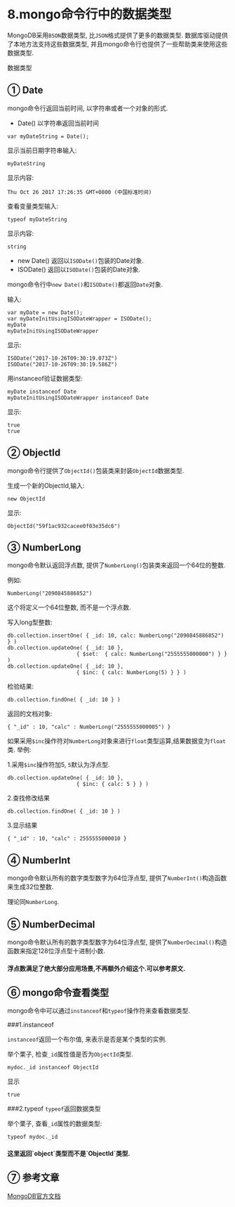 8.mongo命令行中的数据类型
===


MongoDB采用`BSON`数据类型, 比`JSON`格式提供了更多的数据类型. 数据库驱动提供了本地方法支持这些数据类型, 并且mongo命令行也提供了一些帮助类来使用这些数据类型.


数据类型


① Date
---

mongo命令行返回当前时间, 以字符串或者一个对象的形式.

* Date() 以字符串返回当前时间

```
var myDateString = Date();
```

显示当前日期字符串输入:

```
myDateString
```

显示内容:

```
Thu Oct 26 2017 17:26:35 GMT+0800 (中国标准时间)
```

查看变量类型输入:

```
typeof myDateString
```

显示内容:

```
string
```

* new Date() 返回以`ISODate()`包装的Date对象.
* ISODate() 返回以`ISODate()`包装的Date对象.

mongo命令行中`new Date()`和`ISODate()`都返回`Date`对象.

输入:
```
var myDate = new Date();
var myDateInitUsingISODateWrapper = ISODate();
myDate
myDateInitUsingISODateWrapper
```
显示:
```
ISODate("2017-10-26T09:30:19.073Z")
ISODate("2017-10-26T09:30:19.586Z")
```
用instanceof验证数据类型:

```
myDate instanceof Date
myDateInitUsingISODateWrapper instanceof Date
```

显示:
```
true
true
```

② ObjectId
---

mongo命令行提供了`ObjectId()`包装类来封装`ObjectId`数据类型.

生成一个新的ObjectId,输入:
```
new ObjectId
```

显示:
```
ObjectId("59f1ac932cacee0f03e35dc6")
```

③ NumberLong
---

mongo命令默认返回浮点数, 提供了`NumberLong()`包装类来返回一个64位的整数.

例如:
```
NumberLong("2090845886852")
```

这个将定义一个64位整数, 而不是一个浮点数.

写入long型整数:

```
db.collection.insertOne( { _id: 10, calc: NumberLong("2090845886852") } )
db.collection.updateOne( { _id: 10 },
                      { $set:  { calc: NumberLong("2555555000000") } } )
db.collection.updateOne( { _id: 10 },
                      { $inc: { calc: NumberLong(5) } } )
```

检验结果:

```
db.collection.findOne( { _id: 10 } )
```

返回的文档对象:

```
{ "_id" : 10, "calc" : NumberLong("2555555000005") }
```

如果采用`$inc`操作符对`NumberLong`对象来进行`float`类型运算,结果数据变为`float`类.
举例:

1.采用`$inc`操作符加5, `5`默认为浮点型.

```
db.collection.updateOne( { _id: 10 },
                      { $inc: { calc: 5 } } )
```

2.查找修改结果

```
db.collection.findOne( { _id: 10 } )
``` 

3.显示结果

```
{ "_id" : 10, "calc" : 2555555000010 }
```

④ NumberInt
---

mongo命令默认所有的数字类型数字为64位浮点型, 提供了`NumberInt()`构造函数来生成32位整数.

理论同`NumberLong`.

⑤ NumberDecimal
---

mongo命令默认所有的数字类型数字为64位浮点型, 提供了`NumberDecimal()`构造函数来指定128位浮点型十进制小数.

<div class="bs-callout bs-callout-warning">
    <h4>浮点数满足了绝大部分应用场景,不再额外介绍这个.可以参考原文.</h4>
</div>

⑥ mongo命令查看类型
---

mongo命令中可以通过`instanceof`和`typeof`操作符来查看数据类型.

###1.instanceof

`instanceof`返回一个布尔值, 来表示是否是某个类型的实例.

举个栗子, 检查`_id`属性值是否为`ObjectId`类型.

```
mydoc._id instanceof ObjectId
```

显示

```
true
```

###2.typeof
`typeof`返回数据类型

举个栗子, 查看`_id`属性的数据类型:

```
typeof mydoc._id
```

<div class="bs-callout bs-callout-warning">
    <h4>这里返回`object`类型而不是`ObjectId`类型.</h4>
</div>

⑦ 参考文章
---

[MongoDB官方文档](https://docs.mongodb.com/manual/core/shell-types/)